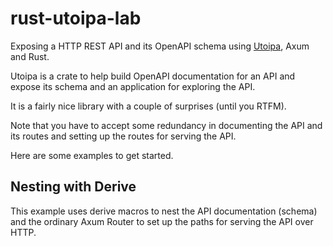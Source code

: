 # rust-utoipa-lab
Exposing a HTTP REST API and its OpenAPI schema using [Utoipa](https://github.com/juhaku/utoipa), 
Axum and Rust.

Utoipa is a crate to help build OpenAPI documentation for an API and 
expose its schema and an application for exploring the API.

It is a fairly nice library with a couple of surprises (until you RTFM).

Note that you have to accept some redundancy in documenting the API and its routes
and setting up the routes for serving the API. 

Here are some examples to get started.

## Nesting with Derive
This example uses derive macros to nest the API documentation (schema)
and the ordinary Axum Router to set up the paths for serving the API over HTTP.
